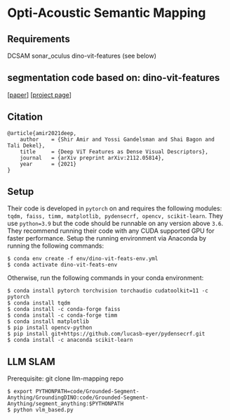 # Opti-Acoustic Semantic Mapping 

## Requirements 
DCSAM
sonar_oculus 
dino-vit-features (see below) 



## segmentation code based on: dino-vit-features
[[paper](https://arxiv.org/abs/2112.05814)] [[project page](https://dino-vit-features.github.io)]

## Citation
```
@article{amir2021deep,
    author    = {Shir Amir and Yossi Gandelsman and Shai Bagon and Tali Dekel},
    title     = {Deep ViT Features as Dense Visual Descriptors},
    journal   = {arXiv preprint arXiv:2112.05814},
    year      = {2021}
}
```

## Setup
Their code is developed in `pytorch` on and requires the following modules: `tqdm, faiss, timm, matplotlib, pydensecrf, opencv, scikit-learn`.
They use `python=3.9` but the code should be runnable on any version above `3.6`.
They recommend running their code with any CUDA supported GPU for faster performance.
Setup the running environment via Anaconda by running the following commands:
```
$ conda env create -f env/dino-vit-feats-env.yml
$ conda activate dino-vit-feats-env
```
Otherwise, run the following commands in your conda environment:
```
$ conda install pytorch torchvision torchaudio cudatoolkit=11 -c pytorch
$ conda install tqdm
$ conda install -c conda-forge faiss
$ conda install -c conda-forge timm 
$ conda install matplotlib
$ pip install opencv-python
$ pip install git+https://github.com/lucasb-eyer/pydensecrf.git
$ conda install -c anaconda scikit-learn
```


## LLM SLAM

Prerequisite: git clone llm-mapping repo
```
$ export PYTHONPATH=code/Grounded-Segment-Anything/GroundingDINO:code/Grounded-Segment-Anything/segment_anything:$PYTHONPATH
$ python vlm_based.py
```